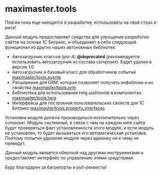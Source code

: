 maximaster.tools
========
Плагин пока еще находится в разработке, использовать на свой страх и риск!

Данный модуль предоставляет средства для упрощения разработки сайтов на основе 1С Битрикс, и объединяет в себе следующий функционал из других наших автономных библиотек:

 - Автозагрузчик классов (psr-4) **@deprecated** (рекомендуется использовать автозагрузчик из состава composer). Будет удален в версии 1.0
 - Автозагрузчик и базовый класс для обработчиков событий [maximaster/tools.events](https://github.com/maximaster/tools.events)
 - Расширение для ORM, которое позволяет получать инфоблоки и их свойства [maximaster/tools.orm](https://github.com/maximaster/tools.orm)
 - Библиотека для использования twig шаблонов в компонентах [maximaster/tools.twig](https://github.com/maximaster/tools.twig)
 - Интерфейсы для построения пользовательских свойств для 1С Битрикс [maximaster/tools.property_interfaces](https://github.com/maximaster/tools.property_interfaces)

Установка модуля должна производиться исключительно через composer. Модуль системный, в связи с чем на каждом хите сайта будет проверяться факт установленности этого модуля, и если модуль не установлен, то будет вызываться его автоматическая установка. Поэтому попытки удаления модуля через админку ни к чему не приведут.

Данный модуль является оберткой над другими инструментами и предоставляет интерфейс по управлению этими средствами.

Буду благодарен за багрепорты и pull-реквесты!
